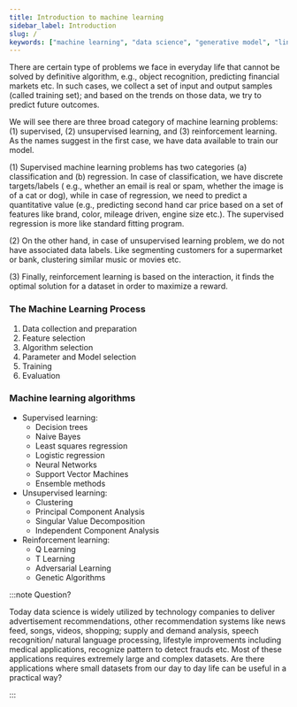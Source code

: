 ```yaml
---
title: Introduction to machine learning
sidebar_label: Introduction
slug: /
keywords: ["machine learning", "data science", "generative model", "linear regression", "logistic regression", "nearest neighbor", "ridge regression", "optimization", "k-means", "hierarchical clustering", "support vector machines", "principal component analysis", "random forrest", "boosting"]
---
```


There are certain type of problems we face in everyday life that cannot be
solved by definitive algorithm, e.g., object recognition, predicting financial
markets etc. In such cases, we collect a set of input and output samples (called
training set); and based on the trends on those data, we try to predict future
outcomes.

We will see there are three broad category of machine learning problems: (1)
supervised, (2) unsupervised learning, and (3) reinforcement learning. As the
names suggest in the first case, we have data available to train our model.

(1) Supervised machine learning problems has two categories (a) classification
and (b) regression. In case of classification, we have discrete targets/labels (
e.g., whether an email is real or spam, whether the image is of a cat or dog),
while in case of regression, we need to predict a quantitative value (e.g.,
predicting second hand car price based on a set of features like brand, color,
mileage driven, engine size etc.). The supervised regression is more like
standard fitting program.

(2) On the other hand, in case of unsupervised learning problem, we do not have
associated data labels. Like segmenting customers for a supermarket or bank,
clustering similar music or movies etc.

(3) Finally, reinforcement learning is based on the interaction, it finds the
optimal solution for a dataset in order to maximize a reward.

### The Machine Learning Process
1. Data collection and preparation
2. Feature selection
3. Algorithm selection
4. Parameter and Model selection
5. Training
6. Evaluation

### Machine learning algorithms
+ Supervised learning:
    - Decision trees
    - Naive Bayes
    - Least squares regression
    - Logistic regression
    - Neural Networks
    - Support Vector Machines
    - Ensemble methods
+ Unsupervised learning:
    - Clustering
    - Principal Component Analysis
    - Singular Value Decomposition
    - Independent Component Analysis
+ Reinforcement learning:
    - Q Learning
    - T Learning
    - Adversarial Learning
    - Genetic Algorithms

:::note Question?

Today data science is widely utilized by technology companies to deliver
advertisement recommendations, other recommendation systems like news feed,
songs, videos, shopping; supply and demand analysis, speech recognition/ natural
language processing, lifestyle improvements including medical applications,
recognize pattern to detect frauds etc. Most of these applications requires
extremely large and complex datasets. Are there applications where small
datasets from our day to day life can be useful in a practical way?

:::
